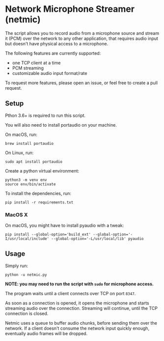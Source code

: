 # Network Microphone Streamer (netmic)

The script allows you to record audio from a microphone source and stream it (PCM) over the network to any other application, that requires audio input but doesn't have physical access to a microphone.

The following features are currently supported:
- one TCP client at a time
- PCM streaming
- customizable audio input format/rate

To request more features, please open an issue, or feel free to create a pull request.

## Setup

Pthon 3.6+ is required to run this script.

You will also need to install portaudio on your machine.

On macOS, run:
```
brew install portaudio
```

On Linux, run:
```
sudo apt install portaudio
```

Create a python virtual environment:
```
python3 -m venv env
source env/bin/activate
```

To install the dependencies, run:
```
pip install -r requirements.txt
```

### MacOS X

On macOS, you might have to install pyaudio with a tweak:
```
pip install --global-option='build_ext' --global-option='-I/usr/local/include' --global-option='-L/usr/local/lib' pyaudio
```

## Usage

Simply run:
```
python -u netmic.py
```

**NOTE: you may need to run the script with `sudo` for microphone access.**

The program waits until a client connects over TCP on port `8347`.

As soon as a connection is opened, it opens the microphone and starts streaming audio over the connection. Streaming will continue, until the TCP connection is closed.

Netmic uses a queue to buffer audio chunks, before sending them over the network.
If a client doesn't consume the network input quickly enough, eventually audio frames will be dropped.

